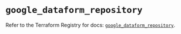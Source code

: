 # `google_dataform_repository`

Refer to the Terraform Registry for docs: [`google_dataform_repository`](https://registry.terraform.io/providers/hashicorp/google-beta/5.26.0/docs/resources/google_dataform_repository).
